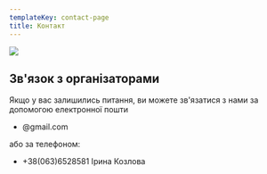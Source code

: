 ```yaml
---
templateKey: contact-page
title: Контакт
---
```

![](/img/contacts.jpg)

## Зв'язок з організаторами

Якщо у вас залишились питання, ви можете зв'язатися з нами за допомогою електронної пошти 

* @gmail.com

або за телефоном:

* +38(063)6528581 Ірина Козлова
